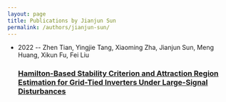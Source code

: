 ```yaml
---
layout: page
title: Publications by Jianjun Sun
permalink: /authors/jianjun-sun/
---
```


<ul class="post-list">
<li><span class='post-meta'>2022 -- Zhen Tian, Yingjie Tang, Xiaoming Zha, Jianjun Sun, Meng Huang, Xikun Fu, Fei Liu</span><h3><a class='post-link' href='../../hamilton-based-stability-criterion-and-attraction-region-estimation-for-grid-tied-inverters-under-large-signal-disturbances'>Hamilton-Based Stability Criterion and Attraction Region Estimation for Grid-Tied Inverters Under Large-Signal Disturbances</a></h3></li>

</ul>
